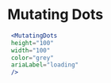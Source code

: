 ---
---
# Mutating Dots

```jsx live
 <MutatingDots
 height="100" 
 width="100" 
 color="grey" 
 ariaLabel="loading" 
 />